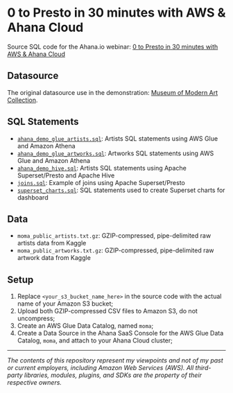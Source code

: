 # 0 to Presto in 30 minutes with AWS & Ahana Cloud

Source SQL code for the Ahana.io
webinar: [0 to Presto in 30 minutes with AWS & Ahana Cloud](https://ahana.io/events/webinars/0-to-presto-oct21/)

## Datasource

The original datasource use in the
demonstration: [Museum of Modern Art Collection](https://www.kaggle.com/momanyc/museum-collection).

## SQL Statements

* [`ahana_demo_glue_artists.sql`](ahana_demo_glue_artists.sql): Artists SQL statements using AWS Glue and Amazon Athena
* [`ahana_demo_glue_artworks.sql`](ahana_demo_glue_artworks.sql): Artworks SQL statements using AWS Glue and Amazon Athena
* [`ahana_demo_hive.sql`](ahana_demo_hive.sql): Artists SQL statements using Apache Superset/Presto and Apache Hive
* [`joins.sql`](joins.sql): Example of joins using Apache Superset/Presto
* [`superset_charts.sql`](superset_charts.sql): SQL statements used to create Superset charts for dashboard
   
## Data
* `moma_public_artists.txt.gz`: GZIP-compressed, pipe-delimited raw artists data from Kaggle
* `moma_public_artworks.txt.gz`: GZIP-compressed, pipe-delimited raw artwork data from Kaggle

## Setup

1. Replace `<your_s3_bucket_name_here>` in the source code with the actual name of your Amazon S3 bucket;
2. Upload both GZIP-compressed CSV files to Amazon S3, do not uncompress;
3. Create an AWS Glue Data Catalog, named `moma`;
4. Create a Data Source in the Ahana SaaS Console for the AWS Glue Data Catalog, `moma`, and attach to your Ahana Cloud
   cluster;

---

<i>The contents of this repository represent my viewpoints and not of my past or current employers, including Amazon Web
Services (AWS). All third-party libraries, modules, plugins, and SDKs are the property of their respective owners.</i>